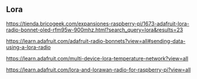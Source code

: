 ## Lora

https://tienda.bricogeek.com/expansiones-raspberry-pi/1673-adafruit-lora-radio-bonnet-oled-rfm95w-900mhz.html?search_query=lora&results=23



https://learn.adafruit.com/adafruit-radio-bonnets?view=all#sending-data-using-a-lora-radio


https://learn.adafruit.com/multi-device-lora-temperature-network?view=all


https://learn.adafruit.com/lora-and-lorawan-radio-for-raspberry-pi?view=all